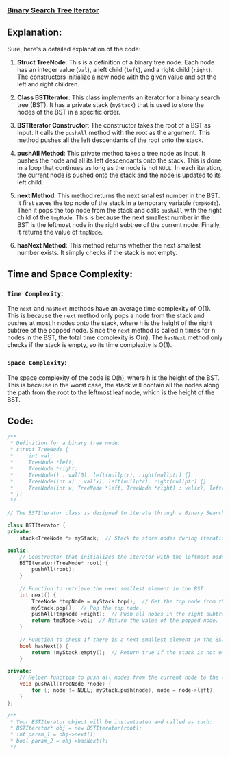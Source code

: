 ### [Binary Search Tree Iterator](https://leetcode.com/problems/binary-search-tree-iterator/description/)

## Explanation:
Sure, here's a detailed explanation of the code:

1. **Struct TreeNode**: This is a definition of a binary tree node. Each node has an integer value (`val`), a left child (`left`), and a right child (`right`). The constructors initialize a new node with the given value and set the left and right children.

2. **Class BSTIterator**: This class implements an iterator for a binary search tree (BST). It has a private stack (`myStack`) that is used to store the nodes of the BST in a specific order.

3. **BSTIterator Constructor**: The constructor takes the root of a BST as input. It calls the `pushAll` method with the root as the argument. This method pushes all the left descendants of the root onto the stack.

4. **pushAll Method**: This private method takes a tree node as input. It pushes the node and all its left descendants onto the stack. This is done in a loop that continues as long as the node is not `NULL`. In each iteration, the current node is pushed onto the stack and the node is updated to its left child.

5. **next Method**: This method returns the next smallest number in the BST. It first saves the top node of the stack in a temporary variable (`tmpNode`). Then it pops the top node from the stack and calls `pushAll` with the right child of the `tmpNode`. This is because the next smallest number in the BST is the leftmost node in the right subtree of the current node. Finally, it returns the value of `tmpNode`.

6. **hasNext Method**: This method returns whether the next smallest number exists. It simply checks if the stack is not empty.

## Time and Space Complexity:
### `Time Complexity`:
The `next` and `hasNext` methods have an average time complexity of O(1). This is because the `next` method only pops a node from the stack and pushes at most h nodes onto the stack, where h is the height of the right subtree of the popped node. Since the `next` method is called n times for n nodes in the BST, the total time complexity is O(n). The `hasNext` method only checks if the stack is empty, so its time complexity is O(1).

### `Space Complexity`:
The space complexity of the code is O(h), where h is the height of the BST. This is because in the worst case, the stack will contain all the nodes along the path from the root to the leftmost leaf node, which is the height of the BST.

## Code:
```cpp
/**
 * Definition for a binary tree node.
 * struct TreeNode {
 *     int val;
 *     TreeNode *left;
 *     TreeNode *right;
 *     TreeNode() : val(0), left(nullptr), right(nullptr) {}
 *     TreeNode(int x) : val(x), left(nullptr), right(nullptr) {}
 *     TreeNode(int x, TreeNode *left, TreeNode *right) : val(x), left(left), right(right) {}
 * };
 */

// The BSTIterator class is designed to iterate through a Binary Search Tree (BST) in ascending order.

class BSTIterator {
private:
    stack<TreeNode *> myStack;  // Stack to store nodes during iteration.

public:
    // Constructor that initializes the iterator with the leftmost node of the BST.
    BSTIterator(TreeNode* root) {
        pushAll(root);
    }
    
    // Function to retrieve the next smallest element in the BST.
    int next() {
        TreeNode *tmpNode = myStack.top();  // Get the top node from the stack.
        myStack.pop();  // Pop the top node.
        pushAll(tmpNode->right);  // Push all nodes in the right subtree of the popped node.
        return tmpNode->val;  // Return the value of the popped node.
    }
    
    // Function to check if there is a next smallest element in the BST.
    bool hasNext() {
        return !myStack.empty();  // Return true if the stack is not empty.
    }

private:
    // Helper function to push all nodes from the current node to the leftmost node onto the stack.
    void pushAll(TreeNode *node) {
        for (; node != NULL; myStack.push(node), node = node->left);
    }
};

/**
 * Your BSTIterator object will be instantiated and called as such:
 * BSTIterator* obj = new BSTIterator(root);
 * int param_1 = obj->next();
 * bool param_2 = obj->hasNext();
 */

```
